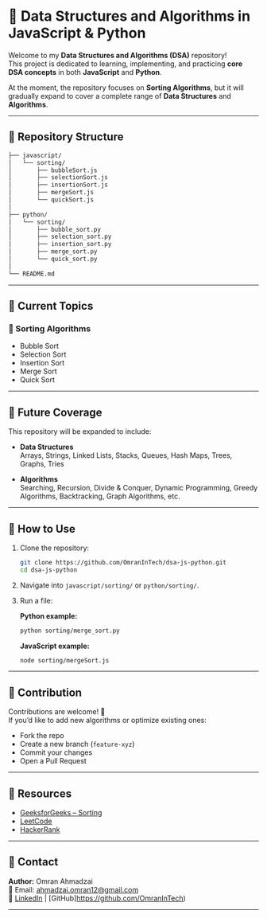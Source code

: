 # 📘 Data Structures and Algorithms in JavaScript & Python

Welcome to my **Data Structures and Algorithms (DSA)** repository!  
This project is dedicated to learning, implementing, and practicing **core DSA concepts** in both **JavaScript** and **Python**.  

At the moment, the repository focuses on **Sorting Algorithms**, but it will gradually expand to cover a complete range of **Data Structures** and **Algorithms**.

---

## 📂 Repository Structure

```bash
├── javascript/
│   └── sorting/
│       ├── bubbleSort.js
│       ├── selectionSort.js
│       ├── insertionSort.js
│       ├── mergeSort.js
│       └── quickSort.js
│
├── python/
│   └── sorting/
│       ├── bubble_sort.py
│       ├── selection_sort.py
│       ├── insertion_sort.py
│       ├── merge_sort.py
│       └── quick_sort.py
│
└── README.md
```

---

## 📑 Current Topics

### 🔹 Sorting Algorithms
- Bubble Sort  
- Selection Sort  
- Insertion Sort  
- Merge Sort  
- Quick Sort  

---

## 🚀 Future Coverage

This repository will be expanded to include:

- **Data Structures**  
  Arrays, Strings, Linked Lists, Stacks, Queues, Hash Maps, Trees, Graphs, Tries  

- **Algorithms**  
  Searching, Recursion, Divide & Conquer, Dynamic Programming, Greedy Algorithms, Backtracking, Graph Algorithms, etc.  

---

## 📘 How to Use

1. Clone the repository:  
   ```bash
   git clone https://github.com/OmranInTech/dsa-js-python.git
   cd dsa-js-python
   ```
2. Navigate into `javascript/sorting/` or `python/sorting/`.  
3. Run a file:  

   **Python example:**  
   ```bash
   python sorting/merge_sort.py
   ```

   **JavaScript example:**  
   ```bash
   node sorting/mergeSort.js
   ```

---

## 📝 Contribution

Contributions are welcome! 🎉  
If you’d like to add new algorithms or optimize existing ones:  
- Fork the repo  
- Create a new branch (`feature-xyz`)  
- Commit your changes  
- Open a Pull Request  

---

## 📌 Resources

- [GeeksforGeeks – Sorting](https://www.geeksforgeeks.org/sorting-algorithms/)  
- [LeetCode](https://leetcode.com/)  
- [HackerRank](https://www.hackerrank.com/domains/tutorials/10-days-of-javascript)  

---

## 📧 Contact

**Author:** Omran Ahmadzai  
📩 Email: ahmadzai.omran12@gmail.com  
🔗 [LinkedIn](https://www.linkedin.com/in/omran-ahmadzai-68a5b6351/) | [GitHub]https://github.com/OmranInTech)  

---
